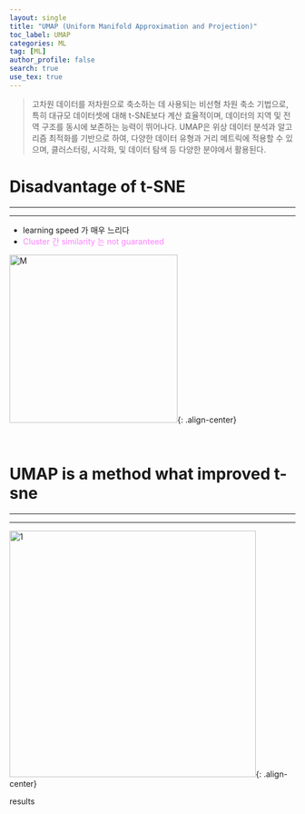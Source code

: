 ```yaml
---
layout: single
title: "UMAP (Uniform Manifold Approximation and Projection)"
toc_label: UMAP
categories: ML
tag: [ML]
author_profile: false
search: true
use_tex: true
---
```


> 고차원 데이터를 저차원으로 축소하는 데 사용되는 비선형 차원 축소 기법으로, 특히 대규모 데이터셋에 대해 t-SNE보다 계산 효율적이며, 
> 데이터의 지역 및 전역 구조를 동시에 보존하는 능력이 뛰어나다. UMAP은 위상 데이터 분석과 알고리즘 최적화를 기반으로 하여, 다양한 데이터 유형과 거리 메트릭에 적용할 수 있으며, 클러스터링, 시각화, 및 데이터 탐색 등 다양한 분야에서 활용된다.


# Disadvantage of t-SNE

---

---

- learning speed 가 매우 느리다
- <span style='color:#ff7fff'>Cluster 간 similarity 는 not guaranteed</span>

<img width="296" alt="M" src="https://github.com/woo-kyu/woo-kyu.github.io/assets/102133610/7df455d7-8fda-47cd-b1ed-61dc3ab04e2d">{: .align-center}

<br>

# UMAP is a method what improved t-sne

---

---

<img width="434" alt="1" src="https://github.com/woo-kyu/woo-kyu.github.io/assets/102133610/a1f4a83f-4101-4bbb-a5fa-1313d5fe704a">{: .align-center}


results